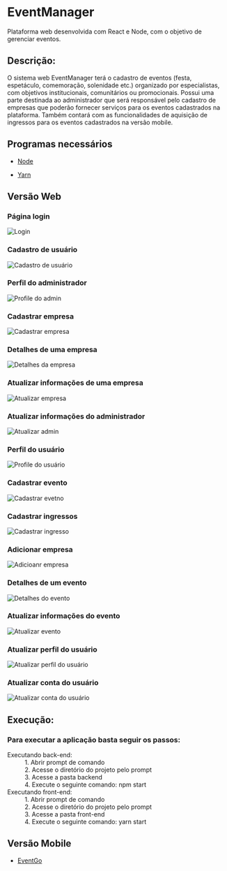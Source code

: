 # EventManager
Plataforma web desenvolvida com React e Node, com o objetivo de gerenciar eventos.


## Descrição:

O sistema web EventManager terá o cadastro de eventos (festa, espetáculo, comemoração, solenidade etc.) organizado por especialistas, com objetivos institucionais, comunitários ou promocionais.
Possui uma parte destinada ao administrador que será responsável pelo cadastro de empresas que poderão fornecer serviços para os eventos cadastrados na plataforma.
Também contará com as funcionalidades de aquisição de ingressos para os eventos cadastrados na versão mobile.

## Programas necessários
 
  - [Node](https://nodejs.org/en/download/)
  + [Yarn](https://classic.yarnpkg.com/pt-BR/docs/install/#windows-stable)
    
## Versão Web

### Página login

![Login][logo]

[logo]: https://github.com/arthurmdros/EventManager/blob/master/login.png "Login"

### Cadastro de usuário

![Cadastro de usuário][logo1]

[logo1]: https://github.com/arthurmdros/EventManager/blob/master/register.png "Register"

### Perfil do administrador

![Profile do admin][logo2]

[logo2]: https://github.com/arthurmdros/EventManager/blob/master/profile_admin.png "AdminProfile"

### Cadastrar empresa

![Cadastrar empresa][logo3]

[logo3]: https://github.com/arthurmdros/EventManager/blob/master/create_company.png "CreateCompany"

### Detalhes de uma empresa

![Detalhes da empresa][logo5]

[logo5]: https://github.com/arthurmdros/EventManager/blob/master/detail_company.png "DetailCompany"

### Atualizar informações de uma empresa

![Atualizar empresa][logo4]

[logo4]: https://github.com/arthurmdros/EventManager/blob/master/update_company.png "UpdateCompany"

### Atualizar informações do administrador

![Atualizar admin][logo6]

[logo6]: https://github.com/arthurmdros/EventManager/blob/master/update_admin.png "UpdateAdmin"

### Perfil do usuário

![Profile do usuário][logo8]

[logo8]: https://github.com/arthurmdros/EventManager/blob/master/profile_user.png "ProfileUser"

### Cadastrar evento

![Cadastrar evetno][logo9]

[logo9]: https://github.com/arthurmdros/EventManager/blob/master/create_event.png "CreateEvent"

### Cadastrar ingressos

![Cadastrar ingresso][logo10]

[logo10]: https://github.com/arthurmdros/EventManager/blob/master/create_ticket.png "CreateTicket"

### Adicionar empresa

![Adicioanr empresa][logo11]

[logo11]: https://github.com/arthurmdros/EventManager/blob/master/add_company.png "AddCompany"

### Detalhes de um evento

![Detalhes do evento][logo12]

[logo12]: https://github.com/arthurmdros/EventManager/blob/master/detail_event.png "DetailEvent"

### Atualizar informações do evento

![Atualizar evento][logo13]

[logo13]: https://github.com/arthurmdros/EventManager/blob/master/update_event.png "UpdateEvent"

### Atualizar perfil do usuário

![Atualizar perfil do usuário][logo14]

[logo14]: https://github.com/arthurmdros/EventManager/blob/master/update_UserProfile.png "UpdateUserProfile"

### Atualizar conta do usuário

![Atualizar conta do usuário][logo15]

[logo15]: https://github.com/arthurmdros/EventManager/blob/master/configAccount_user.png "UpdateUserAccount"

## Execução:

### Para executar a aplicação basta seguir os passos:

<dl>
  <dt>Executando back-end:</dt>
  <dd>1. Abrir prompt de comando</dd>
  <dd>2. Acesse o diretório do projeto pelo prompt</dd>
  <dd>3. Acesse a pasta backend</dd>
  <dd>4. Execute o seguinte comando: npm start</dd>


  <dt>Executando front-end:</dt>
  <dd>1. Abrir prompt de comando</dd>
  <dd>2. Acesse o diretório do projeto pelo prompt</dd>
  <dd>3. Acesse a pasta front-end</dd>
  <dd>4. Execute o seguinte comando: yarn start</dd>
</dl>

## Versão Mobile

- [EventGo](https://github.com/arthurmdros/EventGo)

